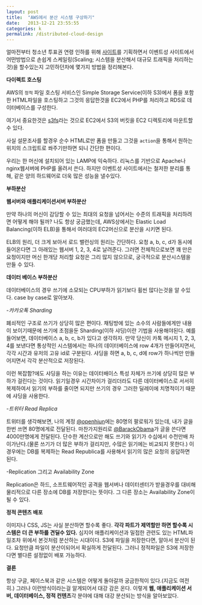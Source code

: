 ```yaml
---
layout: post
title:  "AWS에서 분산 시스템 구상하기"
date:   2013-12-21 23:55:55
categories: k
permalink: /distributed-cloud-design
---
```



얼마전부터 청소년 투표권 연령 인하를 위해 [사이트](http://1618vote.net)를 기획하면서 이벤트성 사이트에서 
어떤방법으로 손쉽게 스케일링(Scaling; 시스템을 분산해서 대규모 트래픽을 처리하는것)을 할수있는지 고민하던차에 
몇가지 방법을 정리해본다.

**다이렉트 호스팅**

AWS의 `정적` 파일 호스팅 서비스인 Simple Storage Service(이하 S3)에서 폼을 포함한 HTML파일을 호스팅하고 
그것의 응답한것을 EC2에서 PHP를 처리하고 RDS로 데이터베이스를 구성한다.

여기서 중요한것은 [s3fs](https://code.google.com/p/s3fs/)라는 것으로 EC2에서 S3의 버킷을 EC2 디렉토리에 마운트할수 있다. 

사실 설문조사를 할경우 순수 HTML로만 폼을 만들고 그것을 `action`을 통해서 원하는 위치의 스크립트로 쏴주기만하면 되니 
간단한 편이다.

우리는 한 머신에 설치되어 있는 LAMP에 익숙하다. 리눅스를 기반으로 Apache나 nginx웹서버에 PHP를 올려서 쓴다. 하지만 이벤트성 사이트에서는 
철저한 분리를 통해, 같은 양의 하드웨어로 더욱 많은 성능을 낼수있다.

**부하분산**

**웹서버와 애플리케이션서버 부하분산**

만약 하나의 머신이 감당할 수 있는 최대의 요청을 넘어서는 수준의 트래픽을 처리하려면 어떻게 해야 될까? 
나도 항상 궁금했는데, AWS상에서는 Elastic Load Balancing(이하 ELB)을 통해서 여러대의 EC2머신으로 분산을 시키면 된다. 

ELB의 원리, 더 크게 보아서 로드 밸런싱의 원리는 간단하다. 요청 a, b, c, d가 동시에 들어온다면 그 아래있는 웹서버 
1, 2, 3, 4로 날려준다. 그러면 전체적으로보면 꽤 만은 요청이지만 머신 한개당 처리할 요청은 그리 많지 않으므로, 궁극적으로 분산시스템을 만들 수 있다.

**데이터 베이스 부하분산**

데이터베이스의 경우 쓰기에 소모되는 CPU부하가 읽기보다 휠씬 많다는것을 알 수있다. case by case로 알아보자.

*-카카오톡 Sharding*

폐쇠적인 구조로 쓰기가 상당히 많은 편이다. 채팅방에 있는 소수의 사람들에게만 내용이 보이기때문에 쓰기에 초점을둔 
Sharding(이하 샤딩)이란 기법을 사용해야된다. 예를들어보면, 데이터베이스 a, b, c, b가 있다고 생각하자. 만약 
당신이 카톡 메시지 1, 2, 3, 4를 보낸다면 통상적인 시스템에서는 하나의 데이터베이스에 row 4개가 만들어지면서, 각각 시간과 유저의 고유 id로 구분된다. 샤딩을 하면 a, b, c, d에 row가 하나씩만 만들어지면서 각각 분산적으로 저장된다.

이런 복잡함?에도 샤딩을 하는 이유는 데이터배이스 특성 자체가 쓰기에 상당히 많은 부하가 걸린다는 것이다. 
읽기일경우 시간차이가 걸리더라도 다른 데이터베이스로 서서히 복제하여서 읽기의 부하를 줄이면 되지만 쓰기의 경우 그러한 딜레이에 치명적이기 때문에 샤딩을 사용한다.

*-트위터 Read Replica*

트위터를 생각해보면, 나의 계정 [@openhiun](https://twitter.com/i/discover)에는 80명의 팔로워가 있는데, 내가 글을 한번 쓰면 80명에게로 전달된다. 마찬가지원리로 [@BarackObama](https://twitter.com/BarackObama)가 글을 쓴다면 4000만명에게 전달된다. 단수한 계산으로만 해도 쓰기와 읽기가 수십에서 수천만배 차이가난다.(물론 쓰기가 더 많은 부하가 걸리지만, 
수많은 읽기에는 비교되지 못한다.) 이경우에는 DB를 복제하는 Read Republica를 사용해서 읽기의 많은 요청의 응답하면 된다.

-Replication 그리고 Availability Zone

Replication은 하드, 소프트웨어적인 공격을 웹서버나 데이터센터가 받을경우를 대비해 물리적으로 다른 장소에 DB를 저장한다는 뜻이다. 그 다른 장소는 Availability Zone이 될 수 있다.


**정적 콘텐츠 배포**

이미지나 CSS, JS는 사실 분산하면 할수록 좋다. **각각 파트가 제역할만 하면 할수록 시스템은 더 큰 부하를 견딜수 있다.** 심지어 애플리케이션과 밀접한 관련도 있는 HTML파일조차 위에서 본것처럼 분산하는 시대이다. S3에 파일을 저장한다면,
알아서 분산이 된다. 요청만큼 파일이 분산이되어서 확실하게 전달된다. 그러니 정적파일은 S3에 저장한다면 별다른 설정없이 배포 가능하다.

**결론**

항상 구글, 페이스북과 같은 시스템은 어떻게 돌아갈까 궁금한적이 있다.(지금도 여전히.) 그러나 이런방식이라는걸 알게되어서 대강 감은 온다. 이렇게 **웹, 애플리케이션 서버, 데이터베이스, 정적 컨텐츠**각 분야에 대해 대강 분산되는 방식을 알아보았다. 
